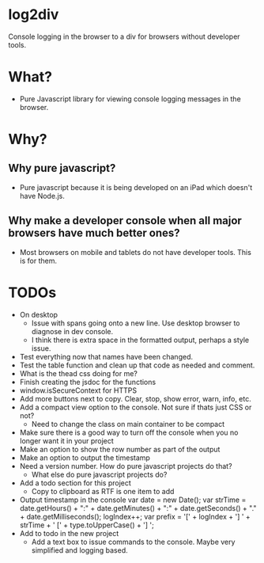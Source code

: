 # log2div
Console logging in the browser to a div for browsers without developer tools.

# What?
- Pure Javascript library for viewing console logging messages in the browser.

# Why?

## Why pure javascript?
- Pure javascript because it is being developed on an iPad which doesn't have Node.js.

## Why make a developer console when all major browsers have much better ones?
- Most browsers on mobile and tablets do not have developer tools. This is for them.

# TODOs
- On desktop
  - Issue with spans going onto a new line. Use desktop browser to diagnose in dev console.
  - I think there is extra space in the formatted output, perhaps a style issue.
- Test everything now that names have been changed.
- Test the table function and clean up that code as needed and comment.
- What is the thead css doing for me?
- Finish creating the jsdoc for the functions
- window.isSecureContext for HTTPS
- Add more buttons next to copy. Clear, stop, show error, warn, info, etc.
- Add a compact view option to the console. Not sure if thats just CSS or not?
  - Need to change the class on main container to be compact
- Make sure there is a good way to turn off the console when you no longer want it in your project
- Make an option to show the row number as part of the output
- Make an option to output the timestamp
- Need a version number. How do pure javascript projects do that?
  - What else do pure javascript projects do?
- Add a todo section for this project
  - Copy to clipboard as RTF is one item to add
- Output timestamp in the console
     var date = new Date();
        var strTime = date.getHours() + ":" + date.getMinutes() + ":" + date.getSeconds() + "." + date.getMilliseconds();
        logIndex++;
        var prefix = '[' + logIndex + '] ' + strTime + ' [' + type.toUpperCase() + '] ';
- Add to todo in the new project
  - Add a text box to issue commands to the console. Maybe very simplified and logging based.
